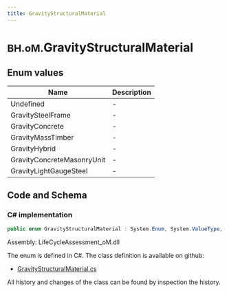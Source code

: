 ```yaml
---
title: GravityStructuralMaterial
---
```


# <small>BH.oM.</small>**GravityStructuralMaterial**



## Enum values

| Name            | Description                                                    |
|-----------------|----------------------------------------------------------------|
| Undefined |  -  |
| GravitySteelFrame |  -  |
| GravityConcrete |  -  |
| GravityMassTimber |  -  |
| GravityHybrid |  -  |
| GravityConcreteMasonryUnit |  -  |
| GravityLightGaugeSteel |  -  |


## Code and Schema

### C# implementation

``` C# title="C#"
public enum GravityStructuralMaterial : System.Enum, System.ValueType, System.IComparable, System.ISpanFormattable, System.IFormattable, System.IConvertible
```

Assembly: LifeCycleAssessment_oM.dll

The enum is defined in C#. The class definition is available on github:

- [GravityStructuralMaterial.cs](https://github.com/BHoM/BHoM/blob/develop/LifeCycleAssessment_oM/Enums\GravityStructuralMaterial.cs)

All history and changes of the class can be found by inspection the history.
